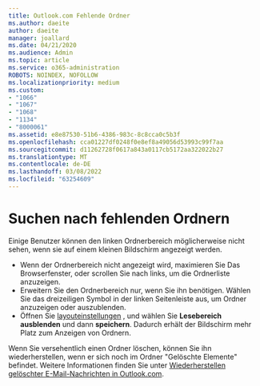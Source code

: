 ```yaml
---
title: Outlook.com Fehlende Ordner
ms.author: daeite
author: daeite
manager: joallard
ms.date: 04/21/2020
ms.audience: Admin
ms.topic: article
ms.service: o365-administration
ROBOTS: NOINDEX, NOFOLLOW
ms.localizationpriority: medium
ms.custom:
- "1066"
- "1067"
- "1068"
- "1134"
- "8000061"
ms.assetid: e8e87530-51b6-4386-983c-8c8cca0c5b3f
ms.openlocfilehash: cca01227df0248f0e8ef8a49056d53993c99f7aa
ms.sourcegitcommit: d11262728f0617a843a0117cb5172aa322022b27
ms.translationtype: MT
ms.contentlocale: de-DE
ms.lasthandoff: 03/08/2022
ms.locfileid: "63254609"
---
```

# <a name="find-missing-folders"></a>Suchen nach fehlenden Ordnern

Einige Benutzer können den linken Ordnerbereich möglicherweise nicht sehen, wenn sie auf einem kleinen Bildschirm angezeigt werden.

- Wenn der Ordnerbereich nicht angezeigt wird, maximieren Sie Das Browserfenster, oder scrollen Sie nach links, um die Ordnerliste anzuzeigen.
- Erweitern Sie den Ordnerbereich nur, wenn Sie ihn benötigen. Wählen Sie das dreizeiligen Symbol in der linken Seitenleiste aus, um Ordner anzuzeigen oder auszublenden.
- Öffnen Sie [layouteinstellungen](https://outlook.live.com/mail/options/mail/layout) , und wählen Sie **Lesebereich ausblenden** und dann **speichern**. Dadurch erhält der Bildschirm mehr Platz zum Anzeigen von Ordnern.

Wenn Sie versehentlich einen Ordner löschen, können Sie ihn wiederherstellen, wenn er sich noch im Ordner "Gelöschte Elemente" befindet. Weitere Informationen finden Sie unter [Wiederherstellen gelöschter E-Mail-Nachrichten in Outlook.com](https://support.office.com/article/cf06ab1b-ae0b-418c-a4d9-4e895f83ed50).
